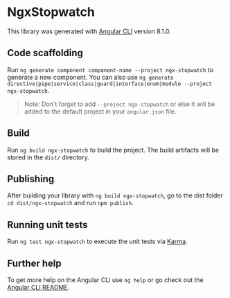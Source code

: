 # NgxStopwatch

This library was generated with [Angular CLI](https://github.com/angular/angular-cli) version 8.1.0.

## Code scaffolding

Run `ng generate component component-name --project ngx-stopwatch` to generate a new component. You can also use `ng generate directive|pipe|service|class|guard|interface|enum|module --project ngx-stopwatch`.
> Note: Don't forget to add `--project ngx-stopwatch` or else it will be added to the default project in your `angular.json` file. 

## Build

Run `ng build ngx-stopwatch` to build the project. The build artifacts will be stored in the `dist/` directory.

## Publishing

After building your library with `ng build ngx-stopwatch`, go to the dist folder `cd dist/ngx-stopwatch` and run `npm publish`.

## Running unit tests

Run `ng test ngx-stopwatch` to execute the unit tests via [Karma](https://karma-runner.github.io).

## Further help

To get more help on the Angular CLI use `ng help` or go check out the [Angular CLI README](https://github.com/angular/angular-cli/blob/master/README.md).

